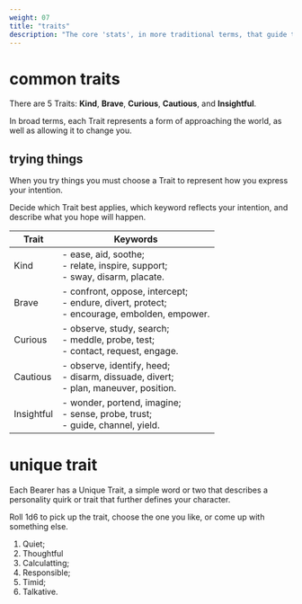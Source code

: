 ```yaml
---
weight: 07
title: "traits"
description: "The core 'stats', in more traditional terms, that guide the way the Bearers approach the world and influence the Tale."
---
```


# common traits

There are 5 Traits: **Kind**, **Brave**, **Curious**, **Cautious**, and **Insightful**.

In broad terms, each Trait represents a form of approaching the world, as well as allowing it to change you.

## trying things

When you try things you must choose a Trait to represent how you express your intention.

Decide which Trait best applies, which keyword reflects your intention, and describe what you hope will happen.

| Trait      | Keywords                                                                                        |
| ---------- | ----------------------------------------------------------------------------------------------- |
| Kind       | - ease, aid, soothe;<br>- relate, inspire, support;<br>- sway, disarm, placate.                 |
| Brave      | - confront, oppose, intercept;<br>- endure, divert, protect;<br>- encourage, embolden, empower. |
| Curious    | - observe, study, search;<br>- meddle, probe, test;<br>- contact, request, engage.              |
| Cautious   | - observe, identify, heed;<br>- disarm, dissuade, divert;<br>- plan, maneuver, position.        |
| Insightful | - wonder, portend, imagine;<br>- sense, probe, trust;<br>- guide, channel, yield.               |

# unique trait

Each Bearer has a Unique Trait, a simple word or two that describes a personality quirk or trait that further defines your character.

Roll 1d6 to pick up the trait, choose the one you like, or come up with something else.

1. Quiet;
2. Thoughtful
3. Calculatting;
4. Responsible;
5. Timid;
6. Talkative.